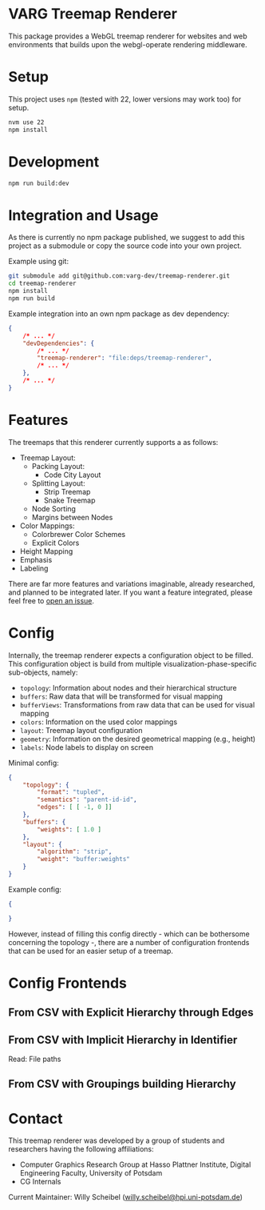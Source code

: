# VARG Treemap Renderer

This package provides a WebGL treemap renderer for websites and web environments that builds upon the webgl-operate rendering middleware.

# Setup

This project uses `npm` (tested with 22, lower versions may work too) for setup.

```bash
nvm use 22
npm install
```

# Development

```bash
npm run build:dev
```

# Integration and Usage

As there is currently no npm package published, we suggest to add this project as a submodule or copy the source code into your own project.

Example using git:
```bash
git submodule add git@github.com:varg-dev/treemap-renderer.git
cd treemap-renderer
npm install
npm run build
```

Example integration into an own npm package as dev dependency:
```json
{
    /* ... */
    "devDependencies": {
        /* ... */
        "treemap-renderer": "file:deps/treemap-renderer",
        /* ... */
    },
    /* ... */
}
```

# Features

The treemaps that this renderer currently supports a as follows:
* Treemap Layout:
  * Packing Layout:
    * Code City Layout
  * Splitting Layout:
    * Strip Treemap
    * Snake Treemap
  * Node Sorting
  * Margins between Nodes
* Color Mappings:
  * Colorbrewer Color Schemes
  * Explicit Colors
* Height Mapping
* Emphasis
* Labeling

There are far more features and variations imaginable, already researched, and planned to be integrated later.
If you want a feature integrated, please feel free to [open an issue](https://github.com/varg-dev/treemap-renderer/issues/new/choose).

# Config

Internally, the treemap renderer expects a configuration object to be filled.
This configuration object is build from multiple visualization-phase-specific sub-objects, namely:

* `topology`: Information about nodes and their hierarchical structure
* `buffers`: Raw data that will be transformed for visual mapping
* `bufferViews`: Transformations from raw data that can be used for visual mapping
* `colors`: Information on the used color mappings
* `layout`: Treemap layout configuration
* `geometry`: Information on the desired geometrical mapping (e.g., height)
* `labels`: Node labels to display on screen

Minimal config:
```json
{
    "topology": {
        "format": "tupled",
        "semantics": "parent-id-id",
        "edges": [ [ -1, 0 ]]
    },
    "buffers": {
        "weights": [ 1.0 ]
    },
    "layout": {
        "algorithm": "strip",
        "weight": "buffer:weights"
    }
}
```

Example config:
```json
{

}
```

However, instead of filling this config directly - which can be bothersome concerning the topology -, there are a number of configuration frontends that can be used for an easier setup of a treemap.

# Config Frontends

## From CSV with Explicit Hierarchy through Edges

## From CSV with Implicit Hierarchy in Identifier

Read: File paths

## From CSV with Groupings building Hierarchy

# Contact

This treemap renderer was developed by a group of students and researchers having the following affiliations:
* Computer Graphics Research Group at Hasso Plattner Institute, Digital Engineering Faculty, University of Potsdam
* CG Internals

Current Maintainer: Willy Scheibel ([willy.scheibel@hpi.uni-potsdam.de](mailto:willy.scheibel@hpi.uni-potsdam.de))
